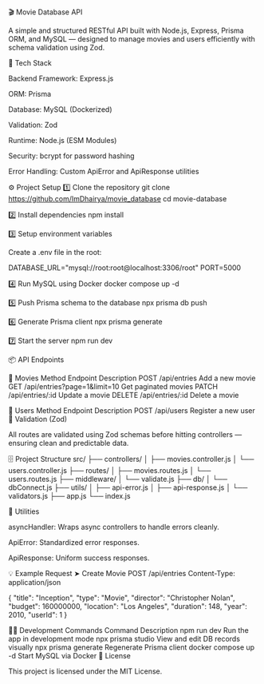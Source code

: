 🎬 Movie Database API

A simple and structured RESTful API built with Node.js, Express, Prisma ORM, and MySQL — designed to manage movies and users efficiently with schema validation using Zod.

🚀 Tech Stack

Backend Framework: Express.js

ORM: Prisma

Database: MySQL (Dockerized)

Validation: Zod

Runtime: Node.js (ESM Modules)

Security: bcrypt for password hashing

Error Handling: Custom ApiError and ApiResponse utilities

⚙️ Project Setup
1️⃣ Clone the repository
git clone https://github.com/ImDhairya/movie_database
cd movie-database

2️⃣ Install dependencies
npm install

3️⃣ Setup environment variables

Create a .env file in the root:

DATABASE_URL="mysql://root:root@localhost:3306/root"
PORT=5000

4️⃣ Run MySQL using Docker
docker compose up -d

5️⃣ Push Prisma schema to the database
npx prisma db push

6️⃣ Generate Prisma client
npx prisma generate

7️⃣ Start the server
npm run dev

📦 API Endpoints

🎥 Movies
Method Endpoint Description
POST /api/entries Add a new movie
GET /api/entries?page=1&limit=10 Get paginated movies
PATCH /api/entries/:id Update a movie
DELETE /api/entries/:id Delete a movie

👤 Users
Method Endpoint Description
POST /api/users Register a new user
🧠 Validation (Zod)

All routes are validated using Zod schemas before hitting controllers — ensuring clean and predictable data.

🗄️ Project Structure
src/
├── controllers/
│ ├── movies.controller.js
│ └── users.controller.js
├── routes/
│ ├── movies.routes.js
│ └── users.routes.js
├── middleware/
│ └── validate.js
├── db/
│ └── dbConnect.js
├── utils/
│ ├── api-error.js
│ ├── api-response.js
│ └── validators.js
├── app.js
└── index.js

🧰 Utilities

asyncHandler: Wraps async controllers to handle errors cleanly.

ApiError: Standardized error responses.

ApiResponse: Uniform success responses.

💡 Example Request
➤ Create Movie
POST /api/entries
Content-Type: application/json

{
"title": "Inception",
"type": "Movie",
"director": "Christopher Nolan",
"budget": 160000000,
"location": "Los Angeles",
"duration": 148,
"year": 2010,
"userId": 1
}

🧑‍💻 Development Commands
Command Description
npm run dev Run the app in development mode
npx prisma studio View and edit DB records visually
npx prisma generate Regenerate Prisma client
docker compose up -d Start MySQL via Docker
📜 License

This project is licensed under the MIT License.
